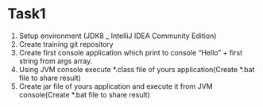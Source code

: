 # Task1
1.	Setup environment (JDK8 _ IntelliJ IDEA Community Edition)
2.	Create training git repository
3.	Create first console application which print to console “Hello” + first string from args array.
4.	Using JVM console execute *.class file of yours application(Create *.bat file to share result)
5.	Create jar file of yours application and execute it from JVM console(Create *.bat file to share result)
